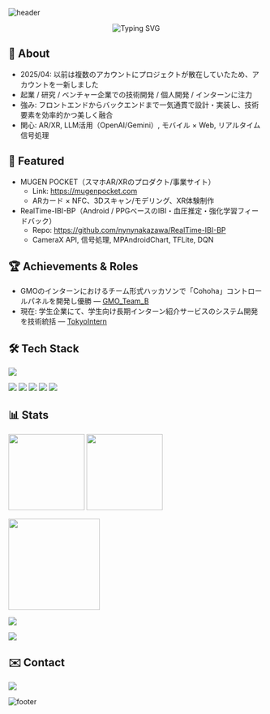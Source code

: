 <!-- Header: wave + typing (theme: #58bc82) -->
![header](https://capsule-render.vercel.app/api?type=waving&color=58bc82&height=180&section=header&text=nynynakazawa&fontSize=48&fontColor=ffffff)

<p align="center">
  <img src="https://readme-typing-svg.demolab.com?font=Fira+Code&size=22&pause=1000&color=58BC82&center=true&vCenter=true&width=720&lines=Full-stack+Engineer;Startup+%2F+Research+%2F+Venture+Dev;AR+%2F+LLM+%2F+Mobile+%2F+Web;Open+to+Collaboration+%26+Internships" alt="Typing SVG" />
</p>

## 👋 About
 - 2025/04: 以前は複数のアカウントにプロジェクトが散在していたため、アカウントを一新しました
- 起業 / 研究 / ベンチャー企業での技術開発 / 個人開発 / インターンに注力
- 強み: フロントエンドからバックエンドまで一気通貫で設計・実装し、技術要素を効率的かつ美しく融合
- 関心: AR/XR, LLM活用（OpenAI/Gemini）, モバイル × Web, リアルタイム信号処理

## 🚀 Featured
- MUGEN POCKET（スマホAR/XRのプロダクト/事業サイト）
  - Link: https://mugenpocket.com
  - ARカード × NFC、3Dスキャン/モデリング、XR体験制作
- RealTime-IBI-BP（Android / PPGベースのIBI・血圧推定・強化学習フィードバック）
  - Repo: https://github.com/nynynakazawa/RealTime-IBI-BP
  - CameraX API, 信号処理, MPAndroidChart, TFLite, DQN

## 🏆 Achievements & Roles
- GMOのインターンにおけるチーム形式ハッカソンで「Cohoha」コントロールパネルを開発し優勝 — [GMO_Team_B](https://github.com/nynynakazawa/GMO_Team_B)
- 現在: 学生企業にて、学生向け長期インターン紹介サービスのシステム開発を技術統括 — [TokyoIntern](https://github.com/nynynakazawa/TokyoIntern)

## 🛠 Tech Stack
<!-- main stacks -->
<p>
  <img src="https://skillicons.dev/icons?i=js,ts,react,reactnative,nextjs,nodejs,firebase,java,php,python,html,css,tailwind,androidstudio,xcode,git,docker,blender" />
</p>

<!-- extras / badges -->
<p>
  <img src="https://img.shields.io/badge/LLM-OpenAI-412991?logo=openai&logoColor=white" />
  <img src="https://img.shields.io/badge/LLM-Gemini-1A73E8?logo=google&logoColor=white" />
  <img src="https://img.shields.io/badge/WebAR-model--viewer-00BFA5" />
  <img src="https://img.shields.io/badge/CAD-Fusion%20360-FE6E00?logo=autodesk&logoColor=white" />
  <img src="https://img.shields.io/badge/Apple%20Developer-Enrolled-000000?logo=apple&logoColor=white" />
</p>

## 📊 Stats
<p>
  <img src="https://github-readme-stats.vercel.app/api?username=nynynakazawa&show_icons=true&hide_border=true&bg_color=00000000&theme=merko" height="150" />
  <img src="https://github-readme-stats.vercel.app/api/top-langs/?username=nynynakazawa&layout=compact&hide_border=true&hide=jupyter%20notebook&bg_color=00000000&theme=merko" height="150" />
</p>
<p>
  <img src="https://streak-stats.demolab.com?user=nynynakazawa&theme=transparent&hide_border=true" height="180" />
</p>
<p>
  <img src="https://github-profile-trophy.vercel.app/?username=nynynakazawa&theme=algolia&no-frame=true&no-bg=true&row=1&column=6" />
</p>
<p>
  <img src="https://github-readme-activity-graph.vercel.app/graph?username=nynynakazawa&bg_color=transparent&color=58bc82&line=58bc82&point=58bc82&area=true&hide_border=true" />
</p>

## ✉️ Contact
<p>
  <a href="mailto:nynynakazawa@gmail.com">
    <img src="https://img.shields.io/badge/Email-nynynakazawa%40gmail.com-58bc82?style=for-the-badge&labelColor=707070" />
  </a>
</p>

<!-- Footer wave -->
![footer](https://capsule-render.vercel.app/api?type=waving&color=58bc82&height=120&section=footer)
